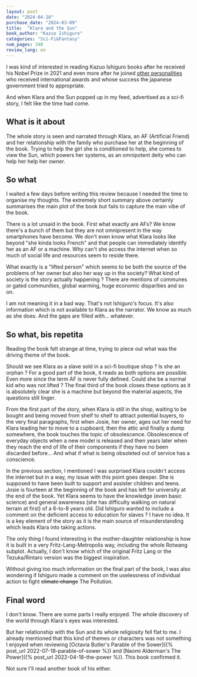 ```yaml
---
layout: post
date: "2024-04-18"
purchase_date: "2024-03-09"
title:  "Klara and the Sun"
book_author: "Kazuo Ishiguro"
categories: "Sci-Fi&Fantasy"
num_pages: 340
review_lang: en
---
```


I was kind of interested in reading Kazuo Ishiguro books after he received his Nobel Prize in 2021 and even more after he joined [other personalities](https://mainichi.jp/english/articles/20211225/p2a/00m/0na/026000c) who received international awards and whose success the japanese government tried to appropriate.

And when Klara and the Sun popped up in my feed, advertised as a sci-fi story, I felt like the time had come.

## What is it about

The whole story is seen and narrated through Klara, an AF (Artificial Friend) and her relationship with the family who purchase her at the beginning of the book. Trying to help the girl she is conditioned to help, she comes to view the Sun, which powers her systems, as an omnipotent deity who can help her help her owner.

## So what

I waited a few days before writing this review because I needed the time to organise my thoughts. The extremely short summary above certainly summarises the main plot of the book but fails to capture the main vibe of the book.

There is a lot unsaid in the book. First what exactly are AFs? We know there's a bunch of them but they are not omnipresent in the way smartphones have become. We don't even know what Klara looks like beyond "she kinda looks French" and that people can immediately identify her as an AF or a machine. Why can't she access the internet when so much of social life and resources seem to reside there.

What exactly is a "lifted person" which seems to be both the source of the problems of her owner but also her way up in the society? What kind of society is the story actually happening ? There are mentions of communes or gated communities, global warming, huge economic disparities and so on.

I am not meaning it in a bad way. That's not Ishiguro's focus. It's also information which is not available to Klara as the narrator. We know as much as she does. And the gaps are filled with... whatever.

## So what, bis repetita

Reading the book felt strange at time, trying to piece out what was the driving theme of the book.

Should we see Klara as a slave sold in a sci-fi boutique shop ? Is she an orphan ? For a good part of the book, it reads as both options are possible. Even more since the term AF is never fully defined. Could she be a normal kid who was not lifted ? The final third of the book closes these options as it is absolutely clear she is a machine but beyond the material aspects, the questions still linger.

From the first part of the story, when Klara is still in the shop, waiting to be bought and being moved from shelf to shelf to attract potential buyers, to the very final paragraphs, first when Josie, her owner, ages out her need for Klara leading her to move to a cupboard, then the attic and finally a dump somewhere, the book touches the topic of obsolescence. Obsolescence of everyday objects when a new model is released and then years later when they reach the end of life of their components if they have no been discarded before... And what if what is being obsoleted out of service has a conscience.

In the previous section, I mentioned I was surprised Klara couldn't access the internet but in a way, my issue with this point goes deeper. She is supposed to have been built to support and assister children and teens. Josie is fourteen at the beginning of the book and has left for university at the end of the book. Yet Klara seems to have the knowledge (even basic science) and general awareness (she has difficulty walking on natural terrain at first) of a 6-to-8 years old. Did Ishiguro wanted to include a comment on the deficient access to education for slaves ? I have no idea. It is a key element of the story as it is the main source of misunderstanding which leads Klara into taking actions.

The only thing I found interesting in the mother-daughter relationship is how it is built in a very Fritz-Lang-Metropolis way, including the whole Rotwang subplot. Actually, I don't know which of the original Fritz Lang or the Tezuka/Rintaro version was the biggest inspiration.

Without giving too much information on the final part of the book, I was also wondering if Ishiguro made a comment on the uselessness of individual action to fight ~~climate change~~ The Pollution.

## Final word

I don't know. There are some parts I really enjoyed. The whole discovery of the world through Klara's eyes was interested.

But her relationship with the Sun and its whole religiosity fell flat to me. I already mentioned that this kind of themes or characters was not something I enjoyed when reviewing [Octavia Butler's Parable of the Sower]({% post_url 2022-07-18-parable-of-sower %}) and [Naomi Alderman's The Power]({% post_url 2022-04-18-the-power %}). This book confirmed it.

Not sure I'll read another book of his either.